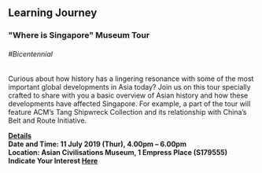 <!-- ---
title: 'Learning Festival 1-19 July 2019'
permalink: /events/learning-journeys/event-details/lj_singaporemuseumtour/
breadcrumb: 'Learning Journey'

--- -->


## Learning Journey
### "Where is Singapore" Museum Tour

###### _#Bicentennial_ 

Curious about how history has a lingering resonance with some of the most important global developments in Asia today? Join us on this tour specially crafted to share with you a basic overview of Asian history and how these developments have affected Singapore. For example, a part of the tour will feature ACM’s Tang Shipwreck Collection and its relationship with China’s Belt and Route Initiative.  

<b><u>Details</u><br>
**Date and Time: 11 July 2019 (Thur), 4.00pm – 6.00pm** <br>
**Location: Asian Civilisations Museum, 1 Empress Place (S179555)** <br>
**Indicate Your Interest [Here](https://www.eventbrite.sg/e/where-is-singapore-museum-tour-tickets-63104055930)** 
